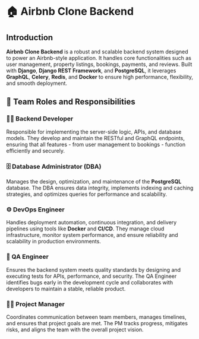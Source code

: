 # 🏠 Airbnb Clone Backend

## Introduction

**Airbnb Clone Backend** is a robust and scalable backend system designed to power an Airbnb-style application. It handles core functionalities such as user management, property listings, bookings, payments, and reviews. Built with **Django**, **Django REST Framework**, and **PostgreSQL**, it leverages **GraphQL**, **Celery**, **Redis**, and **Docker** to ensure high performance, flexibility, and smooth deployment.

## 👥 Team Roles and Responsibilities

### 🧑‍💻 Backend Developer
Responsible for implementing the server-side logic, APIs, and database models. They develop and maintain the RESTful and GraphQL endpoints, ensuring that all features - from user management to bookings - function efficiently and securely.

### 🗄️ Database Administrator (DBA)
Manages the design, optimization, and maintenance of the **PostgreSQL** database. The DBA ensures data integrity, implements indexing and caching strategies, and optimizes queries for performance and scalability.

### ⚙️ DevOps Engineer
Handles deployment automation, continuous integration, and delivery pipelines using tools like **Docker** and **CI/CD**. They manage cloud infrastructure, monitor system performance, and ensure reliability and scalability in production environments.

### 🧪 QA Engineer
Ensures the backend system meets quality standards by designing and executing tests for APIs, performance, and security. The QA Engineer identifies bugs early in the development cycle and collaborates with developers to maintain a stable, reliable product.

### 👨‍🏫 Project Manager
Coordinates communication between team members, manages timelines, and ensures that project goals are met. The PM tracks progress, mitigates risks, and aligns the team with the overall project vision.
